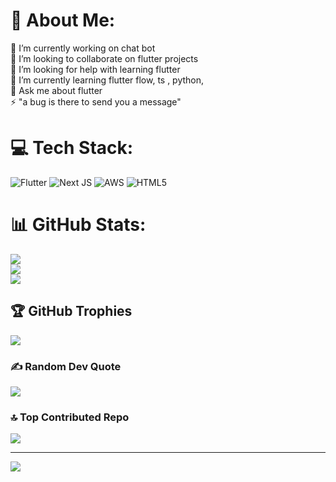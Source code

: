 # 💫 About Me:
🔭 I’m currently working on chat bot<br>👯 I’m looking to collaborate on flutter projects<br>🤝 I’m looking for help with learning flutter<br>🌱 I’m currently learning flutter flow, ts , python,<br>💬 Ask me about flutter <br>⚡ "a bug is there to send you a message"


# 💻 Tech Stack:
![Flutter](https://img.shields.io/badge/Flutter-%2302569B.svg?style=flat&logo=Flutter&logoColor=white) ![Next JS](https://img.shields.io/badge/Next-black?style=flat&logo=next.js&logoColor=white) ![AWS](https://img.shields.io/badge/AWS-%23FF9900.svg?style=flat&logo=amazon-aws&logoColor=white) ![HTML5](https://img.shields.io/badge/html5-%23E34F26.svg?style=flat&logo=html5&logoColor=white)
# 📊 GitHub Stats:
![](https://github-readme-stats.vercel.app/api?username=strrigoi&theme=shadow_blue&hide_border=false&include_all_commits=false&count_private=false)<br/>
![](https://nirzak-streak-stats.vercel.app/?user=strrigoi&theme=shadow_blue&hide_border=false)<br/>
![](https://github-readme-stats.vercel.app/api/top-langs/?username=strrigoi&theme=shadow_blue&hide_border=false&include_all_commits=false&count_private=false&layout=compact)

## 🏆 GitHub Trophies
![](https://github-profile-trophy.vercel.app/?username=strrigoi&theme=shadow_blue&no-frame=false&no-bg=true&margin-w=4)

### ✍️ Random Dev Quote
![](https://quotes-github-readme.vercel.app/api?type=horizontal&theme=tokyonight)

### 🔝 Top Contributed Repo
![](https://github-contributor-stats.vercel.app/api?username=strrigoi&limit=5&theme=shadow_blue&combine_all_yearly_contributions=true)

---
[![](https://visitcount.itsvg.in/api?id=strrigoi&icon=0&color=1)](https://visitcount.itsvg.in)

<!-- Proudly created with GPRM ( https://gprm.itsvg.in ) -->